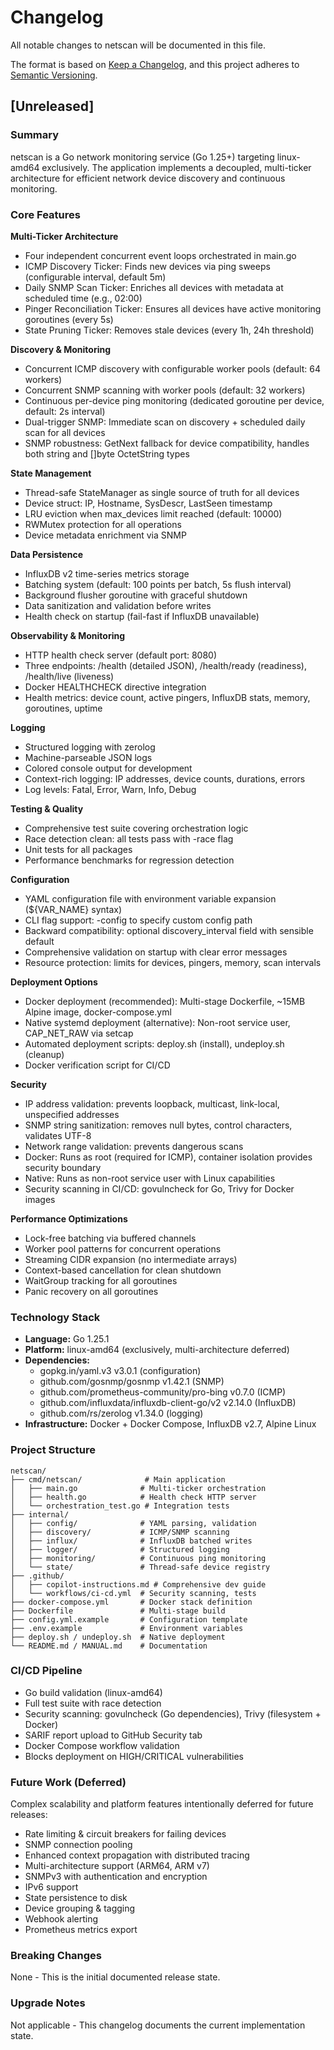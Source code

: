 # Changelog

All notable changes to netscan will be documented in this file.

The format is based on [Keep a Changelog](https://keepachangelog.com/en/1.0.0/),
and this project adheres to [Semantic Versioning](https://semver.org/spec/v2.0.0.html).

## [Unreleased]

### Summary

netscan is a Go network monitoring service (Go 1.25+) targeting linux-amd64 exclusively. The application implements a decoupled, multi-ticker architecture for efficient network device discovery and continuous monitoring.

### Core Features

**Multi-Ticker Architecture**
- Four independent concurrent event loops orchestrated in main.go
- ICMP Discovery Ticker: Finds new devices via ping sweeps (configurable interval, default 5m)
- Daily SNMP Scan Ticker: Enriches all devices with metadata at scheduled time (e.g., 02:00)
- Pinger Reconciliation Ticker: Ensures all devices have active monitoring goroutines (every 5s)
- State Pruning Ticker: Removes stale devices (every 1h, 24h threshold)

**Discovery & Monitoring**
- Concurrent ICMP discovery with configurable worker pools (default: 64 workers)
- Concurrent SNMP scanning with worker pools (default: 32 workers)
- Continuous per-device ping monitoring (dedicated goroutine per device, default: 2s interval)
- Dual-trigger SNMP: Immediate scan on discovery + scheduled daily scan for all devices
- SNMP robustness: GetNext fallback for device compatibility, handles both string and []byte OctetString types

**State Management**
- Thread-safe StateManager as single source of truth for all devices
- Device struct: IP, Hostname, SysDescr, LastSeen timestamp
- LRU eviction when max_devices limit reached (default: 10000)
- RWMutex protection for all operations
- Device metadata enrichment via SNMP

**Data Persistence**
- InfluxDB v2 time-series metrics storage
- Batching system (default: 100 points per batch, 5s flush interval)
- Background flusher goroutine with graceful shutdown
- Data sanitization and validation before writes
- Health check on startup (fail-fast if InfluxDB unavailable)

**Observability & Monitoring**
- HTTP health check server (default port: 8080)
- Three endpoints: /health (detailed JSON), /health/ready (readiness), /health/live (liveness)
- Docker HEALTHCHECK directive integration
- Health metrics: device count, active pingers, InfluxDB stats, memory, goroutines, uptime

**Logging**
- Structured logging with zerolog
- Machine-parseable JSON logs
- Colored console output for development
- Context-rich logging: IP addresses, device counts, durations, errors
- Log levels: Fatal, Error, Warn, Info, Debug

**Testing & Quality**
- Comprehensive test suite covering orchestration logic
- Race detection clean: all tests pass with -race flag
- Unit tests for all packages
- Performance benchmarks for regression detection

**Configuration**
- YAML configuration file with environment variable expansion (${VAR_NAME} syntax)
- CLI flag support: -config to specify custom config path
- Backward compatibility: optional discovery_interval field with sensible default
- Comprehensive validation on startup with clear error messages
- Resource protection: limits for devices, pingers, memory, scan intervals

**Deployment Options**
- Docker deployment (recommended): Multi-stage Dockerfile, ~15MB Alpine image, docker-compose.yml
- Native systemd deployment (alternative): Non-root service user, CAP_NET_RAW via setcap
- Automated deployment scripts: deploy.sh (install), undeploy.sh (cleanup)
- Docker verification script for CI/CD

**Security**
- IP address validation: prevents loopback, multicast, link-local, unspecified addresses
- SNMP string sanitization: removes null bytes, control characters, validates UTF-8
- Network range validation: prevents dangerous scans
- Docker: Runs as root (required for ICMP), container isolation provides security boundary
- Native: Runs as non-root service user with Linux capabilities
- Security scanning in CI/CD: govulncheck for Go, Trivy for Docker images

**Performance Optimizations**
- Lock-free batching via buffered channels
- Worker pool patterns for concurrent operations
- Streaming CIDR expansion (no intermediate arrays)
- Context-based cancellation for clean shutdown
- WaitGroup tracking for all goroutines
- Panic recovery on all goroutines

### Technology Stack

- **Language:** Go 1.25.1
- **Platform:** linux-amd64 (exclusively, multi-architecture deferred)
- **Dependencies:**
  - gopkg.in/yaml.v3 v3.0.1 (configuration)
  - github.com/gosnmp/gosnmp v1.42.1 (SNMP)
  - github.com/prometheus-community/pro-bing v0.7.0 (ICMP)
  - github.com/influxdata/influxdb-client-go/v2 v2.14.0 (InfluxDB)
  - github.com/rs/zerolog v1.34.0 (logging)
- **Infrastructure:** Docker + Docker Compose, InfluxDB v2.7, Alpine Linux

### Project Structure

```
netscan/
├── cmd/netscan/              # Main application
│   ├── main.go              # Multi-ticker orchestration
│   ├── health.go            # Health check HTTP server
│   └── orchestration_test.go # Integration tests
├── internal/
│   ├── config/              # YAML parsing, validation
│   ├── discovery/           # ICMP/SNMP scanning
│   ├── influx/              # InfluxDB batched writes
│   ├── logger/              # Structured logging
│   ├── monitoring/          # Continuous ping monitoring
│   └── state/               # Thread-safe device registry
├── .github/
│   ├── copilot-instructions.md # Comprehensive dev guide
│   └── workflows/ci-cd.yml  # Security scanning, tests
├── docker-compose.yml       # Docker stack definition
├── Dockerfile               # Multi-stage build
├── config.yml.example       # Configuration template
├── .env.example             # Environment variables
├── deploy.sh / undeploy.sh  # Native deployment
└── README.md / MANUAL.md    # Documentation
```

### CI/CD Pipeline

- Go build validation (linux-amd64)
- Full test suite with race detection
- Security scanning: govulncheck (Go dependencies), Trivy (filesystem + Docker)
- SARIF report upload to GitHub Security tab
- Docker Compose workflow validation
- Blocks deployment on HIGH/CRITICAL vulnerabilities

### Future Work (Deferred)

Complex scalability and platform features intentionally deferred for future releases:
- Rate limiting & circuit breakers for failing devices
- SNMP connection pooling
- Enhanced context propagation with distributed tracing
- Multi-architecture support (ARM64, ARM v7)
- SNMPv3 with authentication and encryption
- IPv6 support
- State persistence to disk
- Device grouping & tagging
- Webhook alerting
- Prometheus metrics export

### Breaking Changes

None - This is the initial documented release state.

### Upgrade Notes

Not applicable - This changelog documents the current implementation state.

